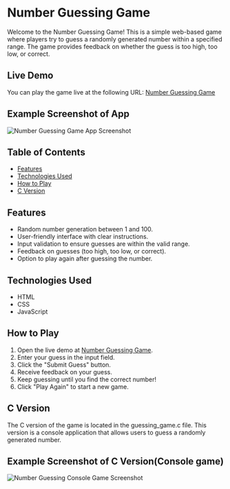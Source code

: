 # Number Guessing Game

Welcome to the Number Guessing Game! This is a simple web-based game where players try to guess a randomly generated number within a specified range. The game provides feedback on whether the guess is too high, too low, or correct.

## Live Demo

You can play the game live at the following URL: [Number Guessing Game](https://samuelson777.github.io/Number-Guessing-Game/)

## Example Screenshot of App
![Number Guessing Game App Screenshot](https://github.com/user-attachments/assets/b5b4904a-1baf-495c-b1de-88f3357ddbfc)

## Table of Contents

- [Features](#features)
- [Technologies Used](#technologies-used)
- [How to Play](#how-to-play)
- [C Version](#c-version)

## Features

- Random number generation between 1 and 100.
- User-friendly interface with clear instructions.
- Input validation to ensure guesses are within the valid range.
- Feedback on guesses (too high, too low, or correct).
- Option to play again after guessing the number.

## Technologies Used

- HTML
- CSS
- JavaScript

## How to Play

1. Open the live demo at [Number Guessing Game](https://samuelson777.github.io/Number-Guessing-Game/).
2. Enter your guess in the input field.
3. Click the "Submit Guess" button.
4. Receive feedback on your guess.
5. Keep guessing until you find the correct number!
6. Click "Play Again" to start a new game.

## C Version

The C version of the game is located in the guessing_game.c file. This version is a console application that allows users to guess a randomly generated number.

## Example Screenshot of C Version(Console game)
![Number Guessing Console Game Screenshot](https://github.com/user-attachments/assets/42b3e56e-94c5-4f0e-9167-0826a92f37f8)

